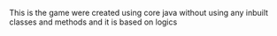 This is the game were created using core java without using any inbuilt classes and methods and it is based on logics
